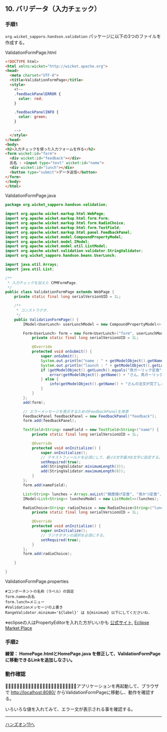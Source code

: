## 10. バリデータ（入力チェック）

### 手順1

`org.wicket_sapporo.handson.validation` パッケージに以下の3つのファイルを作成する。

ValidationFormPage.html

```html
<!DOCTYPE html>
<html xmlns:wicket="http://wicket.apache.org">
<head>
  <meta charset="UTF-8">
  <title>ValidationFormPage</title>
  <style>
    <!--
    .feedbackPanelERROR {
      color: red;
    }

    .feedbackPanelINFO {
      color: green;
    }

    -->
  </style>
</head>
<body>
<h2>入力チェックを使った入力フォームを作る</h2>
<form wicket:id="form">
  <div wicket:id="feedback"></div>
  氏名 : <input type="text" wicket:id="name">
  <div wicket:id="lunch"></div>
  <button type="submit">データ送信</button>
</form>
</body>
</html>
```

ValidationFormPage.java

```java
package org.wicket_sapporo.handson.validation;

import org.apache.wicket.markup.html.WebPage;
import org.apache.wicket.markup.html.form.Form;
import org.apache.wicket.markup.html.form.RadioChoice;
import org.apache.wicket.markup.html.form.TextField;
import org.apache.wicket.markup.html.panel.FeedbackPanel;
import org.apache.wicket.model.CompoundPropertyModel;
import org.apache.wicket.model.IModel;
import org.apache.wicket.model.util.ListModel;
import org.apache.wicket.validation.validator.StringValidator;
import org.wicket_sapporo.handson.beans.UserLunch;

import java.util.Arrays;
import java.util.List;

/**
 * 入力チェックを加えた CPMFormPage.
 */
public class ValidationFormPage extends WebPage {
	private static final long serialVersionUID = 1L;

	/**
	 * コンストラクタ.
	 */
	public ValidationFormPage() {
		IModel<UserLunch> userLunchModel = new CompoundPropertyModel<>(new UserLunch());

		Form<UserLunch> form = new Form<UserLunch>("form", userLunchModel) {
			private static final long serialVersionUID = 1L;

			@Override
			protected void onSubmit() {
				super.onSubmit();
				System.out.println("name : " + getModelObject().getName());
				System.out.println("launch : " + getModelObject().getLunch());
				if (getModelObject().getLunch().equals("鳥ガーリック定食")) {
					error(getModelObject().getName() + "さん、鳥ガーリック定食は売り切れです...");
				} else {
					info(getModelObject().getName() + "さんの注文が完了しました！");
				}
			}
		};
		add(form);

		// エラーメッセージを表示するためのFeedbackPanelを用意
		FeedbackPanel feedbackPanel = new FeedbackPanel("feedback");
		form.add(feedbackPanel);

		TextField<String> nameField = new TextField<String>("name") {
			private static final long serialVersionUID = 1L;

			@Override
			protected void onInitialize() {
				super.onInitialize();
				// テキストフィールドを必須にして、最小3文字最大8文字に設定する。
				setRequired(true);
				add(StringValidator.minimumLength(3));
				add(StringValidator.maximumLength(8));
			}
		};
		form.add(nameField);

		List<String> lunches = Arrays.asList("鶏唐揚げ定食", "鳥かつ定食", "鳥ガーリック定食");
		IModel<List<String>> lunchesModel = new ListModel<>(lunches);

		RadioChoice<String> radioChoice = new RadioChoice<String>("lunch", lunchesModel) {
			private static final long serialVersionUID = 1L;

			@Override
			protected void onInitialize() {
				super.onInitialize();
				// ラジオボタンの選択を必須にする。
				setRequired(true);
			}
		};
		form.add(radioChoice);

	}

}
```

ValidationFormPage.properties

```properties
#コンポーネントの名称（ラベル）の設定
form.name=氏名
form.lunch=メニュー
#Validationメッセージの上書き
RangeValidator.minimum='${label}' は ${minimum} 以下にしてくださいね.
```

※eclipseの人はPropertyEditorを入れた方がいいかも [公式サイト](http://propedit.osdn.jp/), [Eclipse Market Place](https://marketplace.eclipse.org/content/properties-editor)

### 手順2

**練習： HomePage.htmlとHomePage.java を修正して、ValidationFormPageに移動できるLinkを追加しなさい。**

### 動作確認

􏰘􏰙􏰒􏰏􏰚􏰎􏰛􏰁􏰑􏰜􏰝􏰉􏰊􏰞􏰟􏰈􏰐􏰌􏰓􏰠􏰠􏰄􏰍􏰡􏰀アプリケーションを再起動して、ブラウザで [http://localhost:8080/](http://localhost:8080/)  からValidationFormPageに移動し、動作を確認する。

いろいろな値を入れてみて、エラー文が表示される事を確認する。

----

[ハンズオン11へ](./HandsOn11.md)




